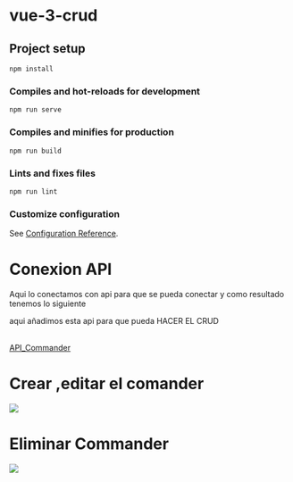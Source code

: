 # vue-3-crud

## Project setup
```
npm install
```

### Compiles and hot-reloads for development
```
npm run serve
```

### Compiles and minifies for production
```
npm run build
```

### Lints and fixes files
```
npm run lint
```

### Customize configuration
See [Configuration Reference](https://cli.vuejs.org/config/).

<h1>Conexion API</h1>
Aqui lo conectamos con api para que se pueda conectar y como resultado tenemos lo siguiente
<p>aqui añadimos esta api para que pueda HACER EL CRUD</p>
<br>
<a href="https://github.com/miguelapol/api_feauture">API_Commander</a>
<h1>Crear ,editar el comander</h1>
<img src="https://user-images.githubusercontent.com/33709574/167467678-d2bd863b-641f-411e-9cf4-bdd540e8a29b.gif">
<h1>Eliminar Commander</h1>
<img src="https://user-images.githubusercontent.com/33709574/167471703-ec607e94-a8d3-4a0c-a338-37f3f4ec3224.gif">
